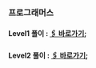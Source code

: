 ### 프로그래머스 

#### Level1 풀이 : [🖇 바로가기](https://github.com/devhyun637/Algorithm_JavaScript/blob/master/programmers/level1);
#### Level2 풀이 : [🖇 바로가기](https://github.com/devhyun637/Algorithm_JavaScript/blob/master/programmers/level2);
